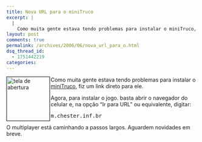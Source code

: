```yaml
---
title: Nova URL para o miniTruco
excerpt: |
  |
    Como muita gente estava tendo problemas para instalar o miniTruco, fiz um link direto para ele. Agora, para instalar o jogo. basta abrir o navegador do celular e, na opção "Ir para URL" ou equivalente, digitar: m.chester.inf.br O multiplayer está...
layout: post
comments: true
permalink: /archives/2006/06/nova_url_para_o.html
dsq_thread_id:
  - 1751442219
categories:
---
```

<img title="tela de abertura" src="//chester.me/archives/img/minitruco_titulo.png" width="113" height="116" align="left" border="1" style="margin-right:2px" />Como muita gente estava tendo problemas para instalar o [miniTruco][1], fiz um link direto para ele.

Agora, para instalar o jogo. basta abrir o navegador do celular e, na opção &#8220;Ir para URL&#8221; ou equivalente, digitar:

<pre>m.chester.inf.br</pre>

O multiplayer está caminhando a passos largos. Aguardem novidades em breve.

 [1]: //chester.me/archives/2006/01/mt.html
